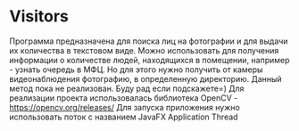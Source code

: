 # Visitors
Программа предназначена для поиска лиц на фотографии и для выдачи их количества в текстовом виде.
Можно использовать для получения информации о количестве людей, находящихся в помещении, например - узнать очередь в МФЦ. Но для этого нужно получить от камеры видеонаблюдения фотографию, в определенную директорию. Данный метод пока не реализован. Буду рад если подскажете=)
Для реализации проекта использовалась библиотека OpenCV - https://opencv.org/releases/
Для запуска приложения нужно использовать поток с названием JavaFX Application Thread
